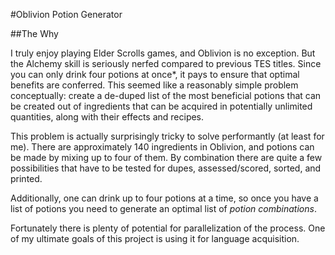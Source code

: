 #Oblivion Potion Generator

##The Why

I truly enjoy playing Elder Scrolls games, and Oblivion is no exception. But the Alchemy skill is seriously
nerfed compared to previous TES titles. Since you can only drink four potions at once\*, it pays to ensure
that optimal benefits are conferred. This seemed like a reasonably simple problem conceptually: create a
de-duped list of the most beneficial potions that can be created out of ingredients that can be acquired
in potentially unlimited quantities, along with their effects and recipes.

This problem is actually surprisingly tricky to solve performantly (at least for me). There are
approximately 140 ingredients in Oblivion, and potions can be made by mixing up to four of them.
By combination there are quite a few possibilities that have to be tested for dupes, assessed/scored,
sorted, and printed.

Additionally, one can drink up to four potions at a time, so once you have a list of potions you need
to generate an optimal list of *potion combinations*.

Fortunately there is plenty of potential for parallelization of the process. One of my ultimate goals of
this project is using it for language acquisition.
